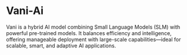 # Vani-Ai
Vani is a hybrid AI model combining Small Language Models (SLM) with powerful pre-trained models. It balances efficiency and intelligence, offering manageable deployment with large-scale capabilities—ideal for scalable, smart, and adaptive AI applications.
